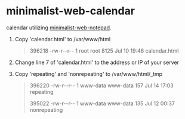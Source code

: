 # minimalist-web-calendar
calendar utilizing [minimalist-web-notepad](https://github.com/pereorga/minimalist-web-notepad).

1. Copy 'calendar.html' to /var/www/html
   > 396218 -rw-r--r-- 1 root     root     8125 Jul 10 19:46 calendar.html

2. Change line 7 of 'calendar.html' to the address or IP of your server

3. Copy 'repeating' and 'nonrepeating' to /var/www/html/_tmp
   > 396220 -rw-r--r-- 1 www-data www-data  157 Jul 14 17:03 repeating
   >
   > 395022 -rw-r--r-- 1 www-data www-data  135 Jul 12 00:37 nonrepeating


